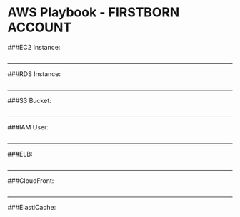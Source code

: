 # AWS Playbook - FIRSTBORN ACCOUNT


###EC2 Instance:

```

```
------------------

###RDS Instance:

```

```

------------------

###S3 Bucket:

```

```
------------------

###IAM User:

```

```
------------------

###ELB:

```

```
------------------

###CloudFront:

```

```
------------------

###ElastiCache:

```

```
